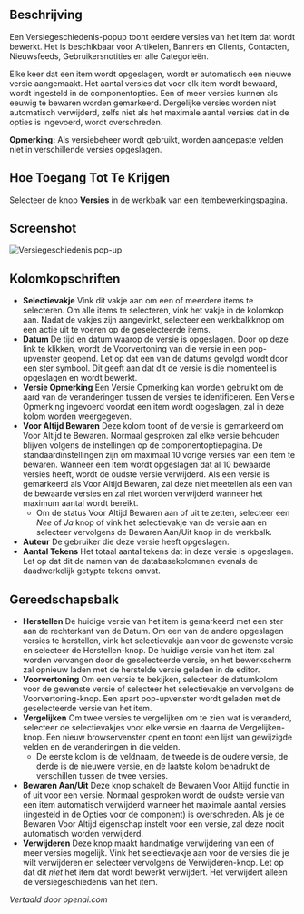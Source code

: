 <!-- Filename: Help4.x:Components_Version_History  / Display title: Bewerk Versiegeschiedenis -->

## Beschrijving

Een Versiegeschiedenis-popup toont eerdere versies van het item dat wordt bewerkt. Het is beschikbaar voor Artikelen, Banners en Clients, Contacten, Nieuwsfeeds, Gebruikersnotities en alle Categorieën.

Elke keer dat een item wordt opgeslagen, wordt er automatisch een nieuwe versie aangemaakt. Het aantal versies dat voor elk item wordt bewaard, wordt ingesteld in de componentopties. Een of meer versies kunnen als eeuwig te bewaren worden gemarkeerd. Dergelijke versies worden niet automatisch verwijderd, zelfs niet als het maximale aantal versies dat in de opties is ingevoerd, wordt overschreden.

**Opmerking:** Als versiebeheer wordt gebruikt, worden aangepaste velden niet in verschillende versies opgeslagen.

## Hoe Toegang Tot Te Krijgen

Selecteer de knop **Versies** in de werkbalk van een itembewerkingspagina.

## Screenshot

![Versiegeschiedenis pop-up](../../../nl/images/common-elements/articles-edit-versions.png)

## Kolomkopschriften

- **Selectievakje** Vink dit vakje aan om een of meerdere items te selecteren. Om alle items te selecteren, vink het vakje in de kolomkop aan. Nadat de vakjes zijn aangevinkt, selecteer een werkbalkknop om een actie uit te voeren op de geselecteerde items.
- **Datum** De tijd en datum waarop de versie is opgeslagen. Door op deze link te klikken, wordt de Voorvertoning van die versie in een pop-upvenster geopend. Let op dat een van de datums gevolgd wordt door een ster symbool. Dit geeft aan dat dit de versie is die momenteel is opgeslagen en wordt bewerkt.
- **Versie Opmerking** Een Versie Opmerking kan worden gebruikt om de aard van de veranderingen tussen de versies te identificeren. Een Versie Opmerking ingevoerd voordat een item wordt opgeslagen, zal in deze kolom worden weergegeven.
- **Voor Altijd Bewaren** Deze kolom toont of de versie is gemarkeerd om Voor Altijd te Bewaren. Normaal gesproken zal elke versie behouden blijven volgens de instellingen op de componentoptiepagina. De standaardinstellingen zijn om maximaal 10 vorige versies van een item te bewaren. Wanneer een item wordt opgeslagen dat al 10 bewaarde versies heeft, wordt de oudste versie verwijderd. Als een versie is gemarkeerd als Voor Altijd Bewaren, zal deze niet meetellen als een van de bewaarde versies en zal niet worden verwijderd wanneer het maximum aantal wordt bereikt.
  - Om de status Voor Altijd Bewaren aan of uit te zetten, selecteer een *Nee* of *Ja* knop of vink het selectievakje van de versie aan en selecteer vervolgens de Bewaren Aan/Uit knop in de werkbalk.
- **Auteur** De gebruiker die deze versie heeft opgeslagen.
- **Aantal Tekens** Het totaal aantal tekens dat in deze versie is opgeslagen. Let op dat dit de namen van de databasekolommen evenals de daadwerkelijk getypte tekens omvat.

## Gereedschapsbalk

- **Herstellen** De huidige versie van het item is gemarkeerd met een ster aan de rechterkant van de Datum. Om een van de andere opgeslagen versies te herstellen, vink het selectievakje aan voor de gewenste versie en selecteer de Herstellen-knop. De huidige versie van het item zal worden vervangen door de geselecteerde versie, en het bewerkscherm zal opnieuw laden met de herstelde versie geladen in de editor.
- **Voorvertoning** Om een versie te bekijken, selecteer de datumkolom voor de gewenste versie of selecteer het selectievakje en vervolgens de Voorvertoning-knop. Een apart pop-upvenster wordt geladen met de geselecteerde versie van het item.
- **Vergelijken** Om twee versies te vergelijken om te zien wat is veranderd, selecteer de selectievakjes voor elke versie en daarna de Vergelijken-knop. Een nieuw browservenster opent en toont een lijst van gewijzigde velden en de veranderingen in die velden.
  - De eerste kolom is de veldnaam, de tweede is de oudere versie, de derde is de nieuwere versie, en de laatste kolom benadrukt de verschillen tussen de twee versies.
- **Bewaren Aan/Uit** Deze knop schakelt de Bewaren Voor Altijd functie in of uit voor een versie. Normaal gesproken wordt de oudste versie van een item automatisch verwijderd wanneer het maximale aantal versies (ingesteld in de Opties voor de component) is overschreden. Als je de Bewaren Voor Altijd eigenschap instelt voor een versie, zal deze nooit automatisch worden verwijderd.
- **Verwijderen** Deze knop maakt handmatige verwijdering van een of meer versies mogelijk. Vink het selectievakje aan voor de versies die je wilt verwijderen en selecteer vervolgens de Verwijderen-knop. Let op dat dit *niet* het item dat wordt bewerkt verwijdert. Het verwijdert alleen de versiegeschiedenis van het item.

*Vertaald door openai.com*

